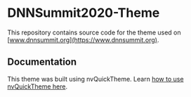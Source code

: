 # DNNSummit2020-Theme
This repository contains source code for the theme used on [www.dnnsummit.org](https://www.dnnsummit.org).

## Documentation
This theme was built using nvQuickTheme. Learn [how to use nvQuickTheme here](https://nvisionative.github.io/nvQuickTheme/).
